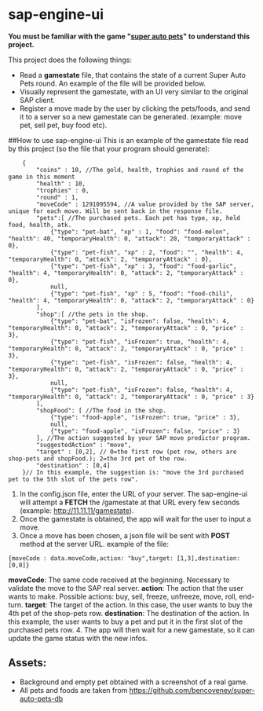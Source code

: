 # sap-engine-ui

**You must be familiar with the game "[super auto pets](https://teamwoodgames.com/ "super auto pets")" to understand this project.**

This project does the following things:
- Read a **gamestate** file, that contains the state of a current Super Auto Pets round. An example of the file will be provided below.
- Visually represent the gamestate, with an UI very similar to the original SAP client.
- Register a move made by the user by clicking the pets/foods, and send it to a server so a new gamestate can be generated. (example: move pet, sell pet, buy food etc).

##How to use sap-engine-ui
This is an example of the gamestate file read by this project (so the file that your program should generate):
```
	{
        "coins" : 10, //The gold, health, trophies and round of the game in this moment
        "health" : 10,
        "trophies" : 0,
        "round" : 1,
        "moveCode" : 1291095594, //A value provided by the SAP server, unique for each move. Will be sent back in the response file.
        "pets":[ //The purchased pets. Each pet has type, xp, held food, health, atk.
            {"type": "pet-bat", "xp" : 1, "food": "food-melon", "health": 40, "temporaryHealth": 0, "attack": 20, "temporaryAttack" : 0},
            {"type": "pet-fish", "xp" : 2, "food": "", "health": 4, "temporaryHealth": 0, "attack": 2, "temporaryAttack" : 0},
            {"type": "pet-fish", "xp" : 3, "food": "food-garlic", "health": 4, "temporaryHealth": 0, "attack": 2, "temporaryAttack" : 0},
            null,
            {"type": "pet-fish", "xp" : 5, "food": "food-chili", "health": 4, "temporaryHealth": 0, "attack": 2, "temporaryAttack" : 0}
        ],
        "shop":[ //the pets in the shop.
            {"type": "pet-bat", "isFrozen": false, "health": 4, "temporaryHealth": 0, "attack": 2, "temporaryAttack" : 0, "price" : 3},
            {"type": "pet-fish", "isFrozen": true, "health": 4, "temporaryHealth": 0, "attack": 2, "temporaryAttack" : 0, "price" : 3},
            {"type": "pet-fish", "isFrozen": false, "health": 4, "temporaryHealth": 0, "attack": 2, "temporaryAttack" : 0, "price" : 3},
            null,
            {"type": "pet-fish", "isFrozen": false, "health": 4, "temporaryHealth": 0, "attack": 2, "temporaryAttack" : 0, "price" : 3}
        ],
        "shopFood": [ //The food in the shop.
            {"type": "food-apple", "isFrozen": true, "price" : 3},
            null,
            {"type": "food-apple", "isFrozen": false, "price" : 3}
        ], //The action suggested by your SAP move predictor program.
        "suggestedAction" : "move",
        "target" : [0,2], // 0=the first row (pet row, others are shop-pets and shopFood.); 2=the 3rd pet of the row.
        "destination" : [0,4]
    }// In this example, the suggestion is: "move the 3rd purchased pet to the 5th slot of the pets row".
```
1. In the config.json file, enter the URL of your server. The sap-engine-ui will attempt a **FETCH** the /gamestate at that URL every few seconds (example: http://11.11.11/gamestate).
2. Once the gamestate is obtained, the app will wait for the user to input a move.
3. Once a move has been chosen, a json file will be sent with **POST** method at the server URL. example of the file:
```
{moveCode : data.moveCode,action: "buy",target: [1,3],destination:[0,0]}
```
**moveCode**: The same code received at the beginning. Necessary to validate the move to the SAP real server.
**action**: The action that the user wants to make. Possible actions: buy, sell, freeze, unfreeze, move, roll, end-turn.
**target**: The target of the action. In this case, the user wants to buy the 4th pet of the shop-pets row.
**destination**: The destination of the action. In this example, the user wants to buy a pet and put it in the first slot of the purchased pets row.
4. The app will then wait for a new gamestate, so it can update the game status with the new infos.

## Assets:

- Background and empty pet obtained with a screenshot of a real game.
- All pets and foods are taken from https://github.com/bencoveney/super-auto-pets-db
